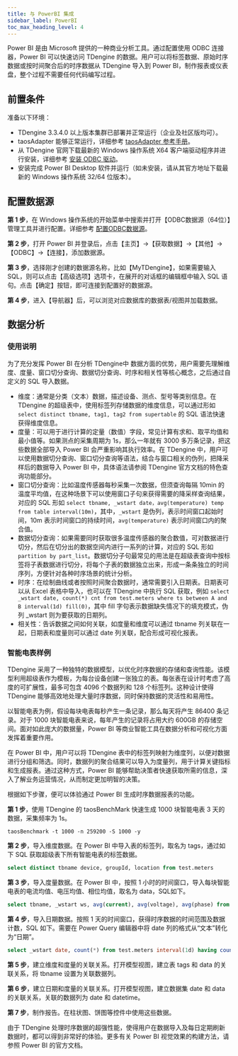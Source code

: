 ```yaml
---
title: 与 PowerBI 集成
sidebar_label: PowerBI
toc_max_heading_level: 4
---
```


Power BI 是由 Microsoft 提供的一种商业分析工具。通过配置使用 ODBC 连接器，Power BI 可以快速访问 TDengine 的数据。用户可以将标签数据、原始时序数据或按时间聚合后的时序数据从 TDengine 导入到 Power BI，制作报表或仪表盘，整个过程不需要任何代码编写过程。

## 前置条件

准备以下环境：
- TDengine 3.3.4.0 以上版本集群已部署并正常运行（企业及社区版均可）。
- taosAdapter 能够正常运行，详细参考 [taosAdapter 参考手册](../../../reference/components/taosadapter)。
- 从 TDengine 官网下载最新的 Windows 操作系统 X64 客户端驱动程序并进行安装，详细参考 [安装 ODBC 驱动](../../../reference/connector/odbc/#安装)。
- 安装完成 Power BI Desktop 软件并运行（如未安装，请从其官方地址下载最新的 Windows 操作系统 32/64 位版本）。

## 配置数据源

**第 1 步**，在 Windows 操作系统的开始菜单中搜索并打开【ODBC数据源（64位）】管理工具并进行配置。详细参考 [配置ODBC数据源](../../../reference/connector/odbc/#配置数据源)。

**第 2 步**，打开 Power BI 并登录后，点击【主页】->【获取数据】->【其他】->【ODBC】->【连接】，添加数据源。  

**第 3 步**，选择刚才创建的数据源名称，比如【MyTDengine】，如果需要输入 SQL，则可以点击【高级选项】选项卡，在展开的对话框的编辑框中输入 SQL 语句。点击【确定】按钮，即可连接到配置好的数据源。  

**第 4 步**，进入【导航器】后，可以浏览对应数据库的数据表/视图并加载数据。

## 数据分析

### 使用说明

为了充分发挥 Power BI 在分析 TDengine中 数据方面的优势，用户需要先理解维度、度量、窗口切分查询、数据切分查询、时序和相关性等核心概念，之后通过自定义的 SQL 导入数据。
- 维度：通常是分类（文本）数据，描述设备、测点、型号等类别信息。在 TDengine 的超级表中，使用标签列存储数据的维度信息，可以通过形如 `select distinct tbname, tag1, tag2 from supertable` 的 SQL 语法快速获得维度信息。
- 度量：可以用于进行计算的定量（数值）字段，常见计算有求和、取平均值和最小值等。如果测点的采集周期为 1s，那么一年就有 3000 多万条记录，把这些数据全部导入 Power BI 会严重影响其执行效率。在 TDengine 中，用户可以使用数据切分查询、窗口切分查询等语法，结合与窗口相关的伪列，把降采样后的数据导入 Power BI 中，具体语法请参阅 TDengine 官方文档的特色查询功能部分。
- 窗口切分查询：比如温度传感器每秒采集一次数据，但须查询每隔 10min 的温度平均值，在这种场景下可以使用窗口子句来获得需要的降采样查询结果，对应的 SQL 形如 `select tbname, _wstart date，avg(temperature) temp from table interval(10m)`，其中，`_wstart` 是伪列，表示时间窗口起始时间，10m 表示时间窗口的持续时间，`avg(temperature)` 表示时间窗口内的聚合值。
- 数据切分查询：如果需要同时获取很多温度传感器的聚合数值，可对数据进行切分，然后在切分出的数据空间内进行一系列的计算，对应的 SQL 形如 `partition by part_list`。数据切分子句最常见的用法是在超级表查询中按标签将子表数据进行切分，将每个子表的数据独立出来，形成一条条独立的时间序列，方便针对各种时序场景的统计分析。
- 时序：在绘制曲线或者按照时间聚合数据时，通常需要引入日期表。日期表可以从 Excel 表格中导入，也可以在 TDengine 中执行 SQL 获取，例如 `select _wstart date, count(*) cnt from test.meters where ts between A and B interval(1d) fill(0)`，其中 fill 字句表示数据缺失情况下的填充模式，伪列 _wstart 则为要获取的日期列。
- 相关性：告诉数据之间如何关联，如度量和维度可以通过 tbname 列关联在一起，日期表和度量则可以通过 date 列关联，配合形成可视化报表。

### 智能电表样例

TDengine 采用了一种独特的数据模型，以优化时序数据的存储和查询性能。该模型利用超级表作为模板，为每台设备创建一张独立的表。每张表在设计时考虑了高度的可扩展性，最多可包含 4096 个数据列和 128 个标签列。这种设计使得 TDengine 能够高效地处理大量时序数据，同时保持数据的灵活性和易用性。

以智能电表为例，假设每块电表每秒产生一条记录，那么每天将产生 86400 条记录。对于 1000 块智能电表来说，每年产生的记录将占用大约 600GB 的存储空间。面对如此庞大的数据量，Power BI 等商业智能工具在数据分析和可视化方面发挥着重要作用。

在 Power BI 中，用户可以将 TDengine 表中的标签列映射为维度列，以便对数据进行分组和筛选。同时，数据列的聚合结果可以导入为度量列，用于计算关键指标和生成报表。通过这种方式，Power BI 能够帮助决策者快速获取所需的信息，深入了解业务运营情况，从而制定更加明智的决策。

根据如下步骤，便可以体验通过 Power BI 生成时序数据报表的功能。

**第 1 步**，使用 TDengine 的 taosBenchMark 快速生成 1000 块智能电表 3 天的数据，采集频率为 1s。

```shell
taosBenchmark -t 1000 -n 259200 -S 1000 -y
```

**第 2 步**，导入维度数据。在 Power BI 中导入表的标签列，取名为 tags，通过如下 SQL 获取超级表下所有智能电表的标签数据。

```sql
select distinct tbname device, groupId, location from test.meters
```

**第 3 步**，导入度量数据。在 Power BI 中，按照 1 小时的时间窗口，导入每块智能电表的电流均值、电压均值、相位均值，取名为 data，SQL如下。

```sql
select tbname, _wstart ws, avg(current), avg(voltage), avg(phase) from test.meters PARTITION by tbname interval(1h)
```

**第 4 步**，导入日期数据。按照 1 天的时间窗口，获得时序数据的时间范围及数据计数，SQL 如下。需要在 Power Query 编辑器中将 date 列的格式从“文本”转化为“日期”。

```sql
select _wstart date, count(*) from test.meters interval(1d) having count(*)>0
```

**第 5 步**，建立维度和度量的关联关系。打开模型视图，建立表 tags 和 data 的关联关系，将 tbname 设置为关联数据列。

**第 6 步**，建立日期和度量的关联关系。打开模型视图，建立数据集 date 和 data 的关联关系，关联的数据列为 date 和 datetime。

**第 7 步**，制作报告。在柱状图、饼图等控件中使用这些数据。  

由于 TDengine 处理时序数据的超强性能，使得用户在数据导入及每日定期刷新数据时，都可以得到非常好的体验。更多有关 Power BI 视觉效果的构建方法，请参照 Power BI 的官方文档。
